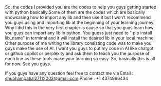 So, the codes I provided you are the codes to help you guys getting started with python basically.Some of them are the codes which are basically showcasing how to import any lib and then use it but I won't recommend you guys using and importing lib at the beginning of your learning journey. Why I did this in the very first chapter is cause so that you guys learn how you guys can import any lib in python. You guess just need to " pip install lib_name" in terminal and it will install the desired lib in your local machine. Other purpose of me writing the library consisting code was to make you guys make the use of AI. I want you guys to put my code in AI like chatgpt or github copilot or perplexity and ask them to teach you the purpose of each line as these tools make your learning so easy. So, basically this is all for now. See you guys.

If you guys have any question feel free to contact me via Email : shubhampatial27112003@gmail.com
                                                          Phone : +1 4374996434

